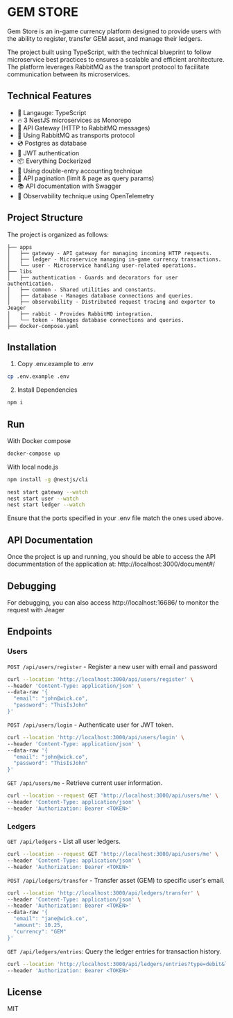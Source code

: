 # GEM STORE

Gem Store is an in-game currency platform designed to provide users with the ability to register, transfer GEM asset, and manage their ledgers.

The project built using TypeScript, with the technical blueprint to follow microservice best practices to ensures a scalable and efficient architecture. The platform leverages RabbitMQ as the transport protocol to facilitate communication between its microservices.

## Technical Features
- 💜 Langauge: TypeScript
- 🔥 3 NestJS microservices as Monorepo
- 🚪 API Gateway (HTTP to RabbitMQ messages)
- 🐇 Using RabbitMQ as transports protocol
- 💿 Postgres as database
- 🔑 JWT authentication
- 📦 Everything Dockerized
- 📖 Using double-entry accounting technique
- 🔢 API pagination (limit & page as query params)
- 📚 API documentation with Swagger
- 👀 Observability technique using OpenTelemetry

## Project Structure
The project is organized as follows:

```
├── apps
│   ├── gateway - API gateway for managing incoming HTTP requests.
│   ├── ledger - Microservice managing in-game currency transactions.
│   └── user - Microservice handling user-related operations.
├── libs
│   ├── authentication - Guards and decorators for user authentication.
│   ├── common - Shared utilities and constants.
│   ├── database - Manages database connections and queries.
│   ├── observability - Distributed request tracing and exporter to Jeager
│   ├── rabbit - Provides RabbitMQ integration.
│   └── token - Manages database connections and queries.
├── docker-compose.yaml
```

## Installation
1. Copy .env.example to .env
```bash
cp .env.example .env
```
2. Install Dependencies
```bash
npm i
```

 ## Run

 With Docker compose
 ```bash
 docker-compose up
 ```

 With local node.js
 ```bash
 npm install -g @nestjs/cli

 nest start gateway --watch
 nest start user --watch
 nest start ledger --watch
 ```

Ensure that the ports specified in your .env file match the ones used above.

## API Documentation
Once the project is up and running, you should be able to access the API docummentation of the application at: http://localhost:3000/document#/

## Debugging
For debugging, you can also access http://localhost:16686/ to monitor the request with Jeager


## Endpoints

### Users
`POST /api/users/register` - Register a new user with email and password
```bash
curl --location 'http://localhost:3000/api/users/register' \
--header 'Content-Type: application/json' \
--data-raw '{
  "email": "john@wick.co",
  "password": "ThisIsJohn"
}'
```

`POST /api/users/login` - Authenticate user for JWT token.
```bash
curl --location 'http://localhost:3000/api/users/login' \
--header 'Content-Type: application/json' \
--data-raw '{
  "email": "john@wick.co",
  "password": "ThisIsJohn"
}'
```

`GET /api/users/me` - Retrieve current user information.
```bash
curl --location --request GET 'http://localhost:3000/api/users/me' \
--header 'Content-Type: application/json' \
--header 'Authorization: Bearer <TOKEN>'
```

### Ledgers
`GET /api/ledgers` - List all user ledgers.
```bash
curl --location --request GET 'http://localhost:3000/api/users/me' \
--header 'Content-Type: application/json' \
--header 'Authorization: Bearer <TOKEN>'
```

`POST /api/ledgers/transfer` - Transfer asset (GEM) to specific user's email.
```bash
curl --location 'http://localhost:3000/api/ledgers/transfer' \
--header 'Content-Type: application/json' \
--header 'Authorization: Bearer <TOKEN>'
--data-raw '{
  "email": "jane@wick.co",
  "amount": 10.25,
  "currency": "GEM"
}'
```

`GET /api/ledgers/entries`: Query the ledger entries for transaction history.
```bash
curl --location 'http://localhost:3000/api/ledgers/entries?type=debit&limit=50&page=1&currency=gem' \
--header 'Authorization: Bearer <TOKEN>'
```

## License
MIT